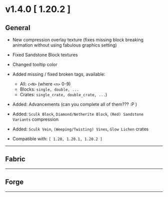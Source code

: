 # v1.4.0 [ 1.20.2 ]

## General

- New compression overlay texture (fixes missing block breaking animation without using fabulous graphics setting)
- Fixed Sandstone Block textures
- Changed tooltip color
- Added missing / fixed broken tags, available:
  - All: `c<N>` (where `<n>` 0-9)
  - Blocks: `single, double, ...`
  - Crates: `single_crate, double_crate, ...`)
- Added: Advancements (can you complete all of them??? :P )
- Added: `Sculk Block`, `Diamond/Netherite Block`, `(Red) Sandstone Variants` compression
- Added: `Sculk Vein`, `(Weeping/Twisting) Vines`, `Glow Lichen` crates


- Compatible with: `[ 1.20, 1.20.1, 1.20.2 ]`

---

## Fabric

---

## Forge

---